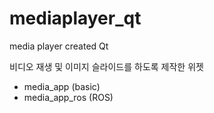 # mediaplayer_qt
media player created Qt

비디오 재생 및 이미지 슬라이드를 하도록 제작한 위젯

* media_app (basic)
* media_app_ros (ROS)